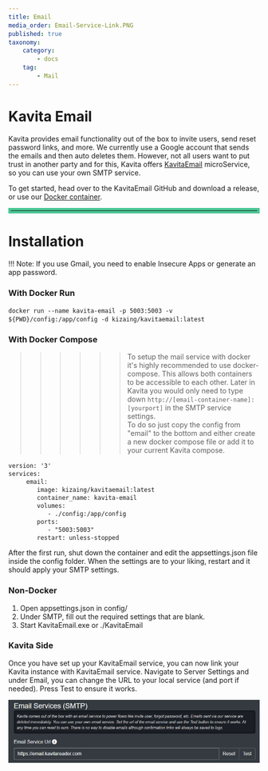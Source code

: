 ```yaml
---
title: Email
media_order: Email-Service-Link.PNG
published: true
taxonomy:
    category:
        - docs
    tag:
        - Mail
---
```


# Kavita Email
Kavita provides email functionality out of the box to invite users, send reset password links, and more. We currently use a Google account that sends the emails and then auto deletes them. However, not all users want to put trust in another party and for this, Kavita offers [KavitaEmail](https://github.com/Kareadita/KavitaEmail) microService, so you can use your own SMTP service.

To get started, head over to the KavitaEmail GitHub and download a release, or use our [Docker container](https://hub.docker.com/r/kizaing/kavitaemail).

<hr style="border:5px solid #4ac694"> </hr>

# Installation

!!! Note: If you use Gmail, you need to enable Insecure Apps or generate an app password.

### With Docker Run

`docker run --name kavita-email -p 5003:5003 -v ${PWD}/config:/app/config -d kizaing/kavitaemail:latest`

### With Docker Compose

>>>>>> To setup the mail service with docker it's highly recommended to use docker-compose. This allows both containers to be accessible to each other. Later in Kavita you would only need to type down `http://[email-container-name]:[yourport]` in the SMTP service settings.
<br/>To do so just copy the config from "email" to the bottom and either create a new docker compose file or add it to your current Kavita compose.


```
version: '3'
services:
     email:
        image: kizaing/kavitaemail:latest
        container_name: kavita-email
        volumes:
           - ./config:/app/config
        ports:
           - "5003:5003"
        restart: unless-stopped
```

After the first run, shut down the container and edit the appsettings.json file inside the config folder. When the settings are to your liking, restart and it should apply your SMTP settings.

### Non-Docker
1. Open appsettings.json in config/
2. Under SMTP, fill out the required settings that are blank.
3. Start KavitaEmail.exe or ./KavitaEmail


### Kavita Side
Once you have set up your KavitaEmail service, you can now link your Kavita instance with KavitaEmail service. Navigate to Server Settings and under Email, you can change the URL to your local service (and port if needed). Press Test to ensure it works.

![Email-Service-Link](Email-Service-Link.PNG "Email-Service-Link")

